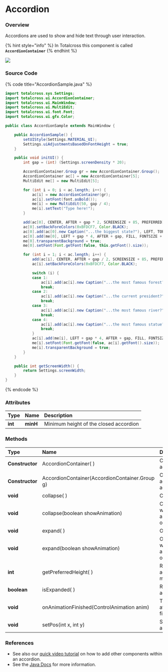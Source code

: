 # Accordion

### Overview

Accordions are used to show and hide text through user interaction.

{% hint style="info" %}
In Totalcross this component is called **`AccordionContainer`**
{% endhint %}

![](../.gitbook/assets/accordion-sample.gif.pagespeed.ce.wfbmtgt3hy.gif)

### Source Code

{% code title="AccordionSample.java" %}
```java
import totalcross.sys.Settings;
import totalcross.ui.AccordionContainer;
import totalcross.ui.MainWindow;
import totalcross.ui.MultiEdit;
import totalcross.ui.font.Font;
import totalcross.ui.gfx.Color;

public class AccordionSample extends MainWindow {

	public AccordionSample() {
		setUIStyle(Settings.MATERIAL_UI);
		Settings.uiAdjustmentsBasedOnFontHeight = true;
	}

	public void initUI() {
		int gap = (int) (Settings.screenDensity * 20);

		AccordionContainer.Group gr = new AccordionContainer.Group();
		AccordionContainer ac[] = new AccordionContainer[5];
		MultiEdit me[] = new MultiEdit[5];

		for (int i = 0; i < ac.length; i++) {
			ac[i] = new AccordionContainer(gr);
			ac[i].setFont(font.asBold());
			me[i] = new MultiEdit(50, gap / 4);
			me[i].setText("Type here!");
		}

		add(ac[0], CENTER, AFTER + gap * 2, SCREENSIZE + 85, PREFERRED);
		ac[0].setBackForeColors(0xBFDCF7, Color.BLACK);
		ac[0].add(ac[0].new Caption("...the biggest state?"), LEFT, TOP, FILL, PREFERRED);
		ac[0].add(me[0], LEFT + gap * 4, AFTER + gap, FILL, FONTSIZE + 600);
		me[0].transparentBackground = true;
		me[0].setFont(Font.getFont(false, this.getFont().size));

		for (int i = 1; i < ac.length; i++) {
			add(ac[i], CENTER, AFTER + gap / 2, SCREENSIZE + 85, PREFERRED);
			ac[i].setBackForeColors(0xBFDCF7, Color.BLACK);

			switch (i) {
			case 1:
				ac[i].add(ac[i].new Caption("...the most famous forest?"), LEFT, TOP, FILL, PREFERRED);
				break;
			case 2:
				ac[i].add(ac[i].new Caption("...the current president?"), LEFT, TOP, FILL, PREFERRED);
				break;
			case 3:
				ac[i].add(ac[i].new Caption("...the most famous river?"), LEFT, TOP, FILL, PREFERRED);
				break;
			case 4:
				ac[i].add(ac[i].new Caption("...the most famous statue?"), LEFT, TOP, FILL, PREFERRED);
				break;
			}
			ac[i].add(me[i], LEFT + gap * 4, AFTER + gap, FILL, FONTSIZE + 600);
			me[i].setFont(Font.getFont(false, ac[i].getFont().size));
			me[i].transparentBackground = true;
		}
	}

	public int getScreenWidth() {
		return Settings.screenWidth;
	}
}
```
{% endcode %}

### Attributes

| Type | Name | Description |
| :--- | :--- | :--- |
| **int** | **minH** | Minimum height of the closed accordion |

### Methods

| Type | Name | Description |
| :--- | :--- | :--- |
| **Constructor** | AccordionContainer\( \) | Creates a empty accordion |
| **Constructor** | AccordionContainer\(AccordionContainer.Group g\) | Creates a list of accordions from the accordion group. |
| **void** | collapse\( \) | Closes the accordion |
| **void** | collapse\(boolean showAnimation\) | Closes the accordion with animation\(depending on the parameter\) |
| **void** | expand\( \) | Open the accordion |
| **void** | expand\(boolean showAnimation\) | Open the accordion with animation\(depending on the parameter\) |
| **int** | getPreferredHeight\( \) | Returns the accordion´s minimum height |
| **boolean** | isExpanded\( \) | Retorna true if the accordion is open |
| **void** | onAnimationFinished\(ControlAnimation anim\) | This method is called after the animation is finished |
| **void** | setPos\(int x, int y\) | Set the accordion´s x and y position |

### References

* See also our [quick video tutorial](https://www.youtube.com/watch?v=7fl1GfuKSOw) on how to add other components within an accordion.
* See the [Java Docs](https://rs.totalcross.com/doc/totalcross/ui/Button.html) for more information.

